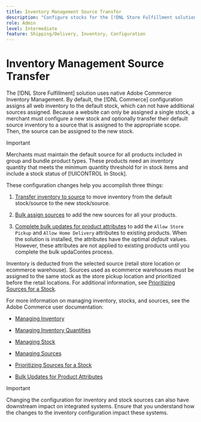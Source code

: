 ```yaml
---
title: Inventory Management Source Transfer
description: "Configure stocks for the [!DNL Store Fulfillment solution] with Adobe Commerce Inventory Management. Set up a new stock and transfer inventory out of default stock so that you can assign it to sources configured to enable Store Pickup capabilities required by the Store Fulfillment solution."
role: Admin
level: Intermediate
feature: Shipping/Delivery, Inventory, Configuration
---
```


# Inventory Management Source Transfer

The [!DNL Store Fulfillment] solution uses native Adobe Commerce Inventory Management. By default, the [!DNL Commerce] configuration assigns all web inventory to the default stock, which can not have additional sources assigned. Because a website can only be assigned a single stock, a merchant must configure a new stock and optionally transfer their default source inventory to a source that is assigned to the appropriate scope. Then, the source can be assigned to the new stock.

>[!IMPORTANT]
>
>Merchants must maintain the default source for all products included in group and bundle product types. These products need an inventory quantity that meets the minimum quantity threshold for in stock items and include a stock status of [!UICONTROL In Stock].

These configuration changes help you accomplish three things:

1. [Transfer inventory to source](https://experienceleague.adobe.com/en/docs/commerce-admin/inventory/quantities/inventory-transfer) to move inventory from the default stock/source to the new stock/source.

1.  [Bulk assign sources](https://experienceleague.adobe.com/en/docs/commerce-admin/inventory/quantities/bulk-assignment) to add the new sources for all your products.

1.  [Complete bulk updates for product attributes](https://experienceleague.adobe.com/en/docs/commerce-admin/catalog/product-attributes/create/bulk-product-attribute-update) to add the `Allow Store Pickup` and `Allow Home Delivery` attributes to existing products. When the solution is installed, the attributes have the optimal *default* values. However, these attributes are not applied to existing products until you complete the bulk updaContes process.

Inventory is deducted from the selected source (retail store location or ecommerce warehouse). Sources used as ecommerce warehouses must be assigned to the same stock as the store pickup location and prioritized before the retail locations. For additional information, see [Prioritizing Sources for a Stock](https://experienceleague.adobe.com/en/docs/commerce-admin/inventory/stocks/stocks-prioritize-sources).

For more information on managing inventory, stocks, and sources, see the Adobe Commerce user documentation:

- [Managing Inventory](https://experienceleague.adobe.com/en/docs/commerce-admin/inventory/introduction)

- [Managing Inventory Quantities](https://experienceleague.adobe.com/en/docs/commerce-admin/inventory/quantities/quantities-manage)

- [Managing Stock](https://experienceleague.adobe.com/en/docs/commerce-admin/inventory/stocks/stocks-manage)

- [Managing Sources](https://experienceleague.adobe.com/en/docs/commerce-admin/inventory/sources/sources-manage)

- [Prioritizing Sources for a Stock](https://experienceleague.adobe.com/en/docs/commerce-admin/inventory/stocks/stocks-prioritize-sources)

- [Bulk Updates for Product Attributes](https://experienceleague.adobe.com/en/docs/commerce-admin/catalog/product-attributes/create/bulk-product-attribute-update)


>[!IMPORTANT]
>
>Changing the configuration for inventory and stock sources can also have downstream impact on integrated systems. Ensure that you understand how the changes to the inventory configuration impact these systems.
